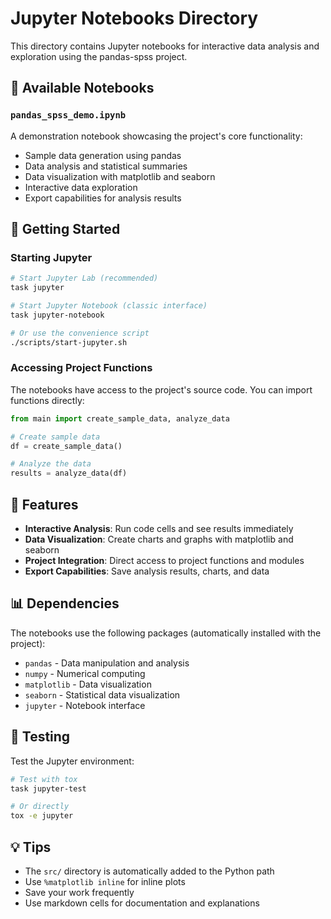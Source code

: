 # Jupyter Notebooks Directory

This directory contains Jupyter notebooks for interactive data analysis and exploration using the pandas-spss project.

## 📓 Available Notebooks

### `pandas_spss_demo.ipynb`
A demonstration notebook showcasing the project's core functionality:
- Sample data generation using pandas
- Data analysis and statistical summaries
- Data visualization with matplotlib and seaborn
- Interactive data exploration
- Export capabilities for analysis results

## 🚀 Getting Started

### Starting Jupyter

```bash
# Start Jupyter Lab (recommended)
task jupyter

# Start Jupyter Notebook (classic interface)
task jupyter-notebook

# Or use the convenience script
./scripts/start-jupyter.sh
```

### Accessing Project Functions

The notebooks have access to the project's source code. You can import functions directly:

```python
from main import create_sample_data, analyze_data

# Create sample data
df = create_sample_data()

# Analyze the data
results = analyze_data(df)
```

## 🔧 Features

- **Interactive Analysis**: Run code cells and see results immediately
- **Data Visualization**: Create charts and graphs with matplotlib and seaborn
- **Project Integration**: Direct access to project functions and modules
- **Export Capabilities**: Save analysis results, charts, and data

## 📊 Dependencies

The notebooks use the following packages (automatically installed with the project):
- `pandas` - Data manipulation and analysis
- `numpy` - Numerical computing
- `matplotlib` - Data visualization
- `seaborn` - Statistical data visualization
- `jupyter` - Notebook interface

## 🧪 Testing

Test the Jupyter environment:

```bash
# Test with tox
task jupyter-test

# Or directly
tox -e jupyter
```

## 💡 Tips

- The `src/` directory is automatically added to the Python path
- Use `%matplotlib inline` for inline plots
- Save your work frequently
- Use markdown cells for documentation and explanations
